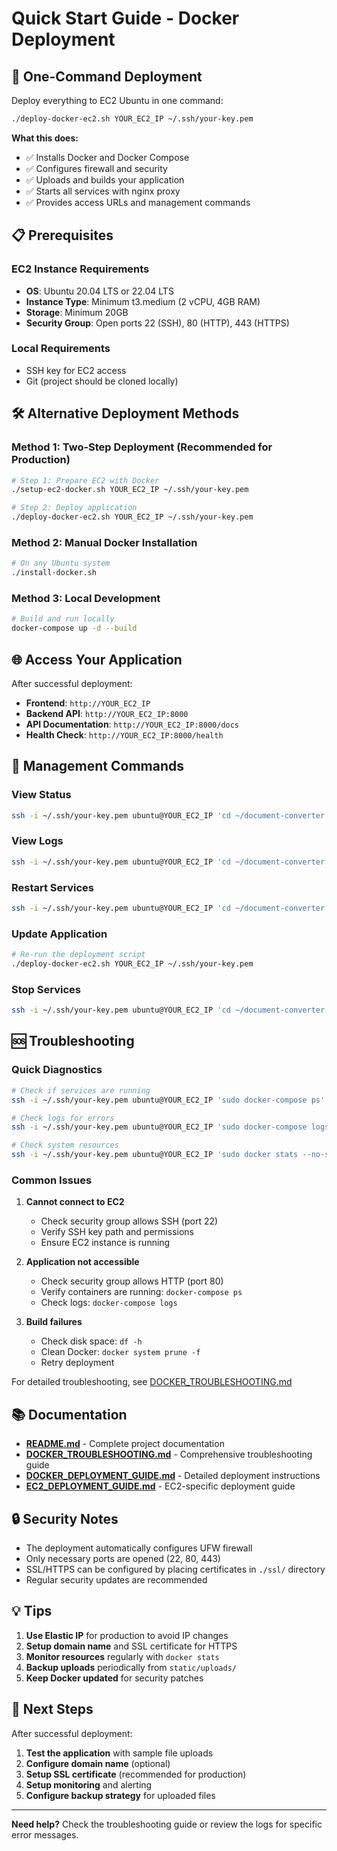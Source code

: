 # Quick Start Guide - Docker Deployment

## 🚀 One-Command Deployment

Deploy everything to EC2 Ubuntu in one command:

```bash
./deploy-docker-ec2.sh YOUR_EC2_IP ~/.ssh/your-key.pem
```

**What this does:**
- ✅ Installs Docker and Docker Compose
- ✅ Configures firewall and security
- ✅ Uploads and builds your application
- ✅ Starts all services with nginx proxy
- ✅ Provides access URLs and management commands

## 📋 Prerequisites

### EC2 Instance Requirements
- **OS**: Ubuntu 20.04 LTS or 22.04 LTS
- **Instance Type**: Minimum t3.medium (2 vCPU, 4GB RAM)
- **Storage**: Minimum 20GB
- **Security Group**: Open ports 22 (SSH), 80 (HTTP), 443 (HTTPS)

### Local Requirements
- SSH key for EC2 access
- Git (project should be cloned locally)

## 🛠️ Alternative Deployment Methods

### Method 1: Two-Step Deployment (Recommended for Production)

```bash
# Step 1: Prepare EC2 with Docker
./setup-ec2-docker.sh YOUR_EC2_IP ~/.ssh/your-key.pem

# Step 2: Deploy application
./deploy-docker-ec2.sh YOUR_EC2_IP ~/.ssh/your-key.pem
```

### Method 2: Manual Docker Installation

```bash
# On any Ubuntu system
./install-docker.sh
```

### Method 3: Local Development

```bash
# Build and run locally
docker-compose up -d --build
```

## 🌐 Access Your Application

After successful deployment:

- **Frontend**: `http://YOUR_EC2_IP`
- **Backend API**: `http://YOUR_EC2_IP:8000`
- **API Documentation**: `http://YOUR_EC2_IP:8000/docs`
- **Health Check**: `http://YOUR_EC2_IP:8000/health`

## 🔧 Management Commands

### View Status
```bash
ssh -i ~/.ssh/your-key.pem ubuntu@YOUR_EC2_IP 'cd ~/document-converter && sudo docker-compose ps'
```

### View Logs
```bash
ssh -i ~/.ssh/your-key.pem ubuntu@YOUR_EC2_IP 'cd ~/document-converter && sudo docker-compose logs -f'
```

### Restart Services
```bash
ssh -i ~/.ssh/your-key.pem ubuntu@YOUR_EC2_IP 'cd ~/document-converter && sudo docker-compose restart'
```

### Update Application
```bash
# Re-run the deployment script
./deploy-docker-ec2.sh YOUR_EC2_IP ~/.ssh/your-key.pem
```

### Stop Services
```bash
ssh -i ~/.ssh/your-key.pem ubuntu@YOUR_EC2_IP 'cd ~/document-converter && sudo docker-compose down'
```

## 🆘 Troubleshooting

### Quick Diagnostics
```bash
# Check if services are running
ssh -i ~/.ssh/your-key.pem ubuntu@YOUR_EC2_IP 'sudo docker-compose ps'

# Check logs for errors
ssh -i ~/.ssh/your-key.pem ubuntu@YOUR_EC2_IP 'sudo docker-compose logs --tail=50'

# Check system resources
ssh -i ~/.ssh/your-key.pem ubuntu@YOUR_EC2_IP 'sudo docker stats --no-stream'
```

### Common Issues

1. **Cannot connect to EC2**
   - Check security group allows SSH (port 22)
   - Verify SSH key path and permissions
   - Ensure EC2 instance is running

2. **Application not accessible**
   - Check security group allows HTTP (port 80)
   - Verify containers are running: `docker-compose ps`
   - Check logs: `docker-compose logs`

3. **Build failures**
   - Check disk space: `df -h`
   - Clean Docker: `docker system prune -f`
   - Retry deployment

For detailed troubleshooting, see [DOCKER_TROUBLESHOOTING.md](DOCKER_TROUBLESHOOTING.md)

## 📚 Documentation

- **[README.md](README.md)** - Complete project documentation
- **[DOCKER_TROUBLESHOOTING.md](DOCKER_TROUBLESHOOTING.md)** - Comprehensive troubleshooting guide
- **[DOCKER_DEPLOYMENT_GUIDE.md](DOCKER_DEPLOYMENT_GUIDE.md)** - Detailed deployment instructions
- **[EC2_DEPLOYMENT_GUIDE.md](EC2_DEPLOYMENT_GUIDE.md)** - EC2-specific deployment guide

## 🔒 Security Notes

- The deployment automatically configures UFW firewall
- Only necessary ports are opened (22, 80, 443)
- SSL/HTTPS can be configured by placing certificates in `./ssl/` directory
- Regular security updates are recommended

## 💡 Tips

1. **Use Elastic IP** for production to avoid IP changes
2. **Setup domain name** and SSL certificate for HTTPS
3. **Monitor resources** regularly with `docker stats`
4. **Backup uploads** periodically from `static/uploads/`
5. **Keep Docker updated** for security patches

## 🎯 Next Steps

After successful deployment:

1. **Test the application** with sample file uploads
2. **Configure domain name** (optional)
3. **Setup SSL certificate** (recommended for production)
4. **Setup monitoring** and alerting
5. **Configure backup strategy** for uploaded files

---

**Need help?** Check the troubleshooting guide or review the logs for specific error messages.
